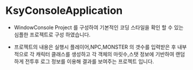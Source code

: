 # KsyConsoleApplication

- WindowConsole Project 를 구성하여 기본적인 코딩 스타일을 확인 할 수 있는 심플한 프로젝트로 구성 하였습니다.

- 프로젝트의 내용은 실행시 플레이어,NPC,MONSTER 의 갯수를 입력받은 후 내부적으로 각 캐릭터 클래스를 생성하고 각 객체의 마릿수,스탯 정보에 기반하여 랜덤하게 전투후 로그 정보를 이용해 결과를 보여주는 프로젝트 입니다. 
